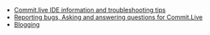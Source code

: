 * [Commit.live IDE information and troubleshooting tips](https://github.com/commit-live-students/help-center/blob/master/Commit.live%20IDE%20information%20and%20troubleshooting%20tips.md)
* [Reporting bugs, Asking and answering questions for Commit.Live](https://github.com/commit-live-students/help-center/blob/master/Reporting%20bugs,%20Asking%20and%20answering%20questions%20for%20Commit.Live.md)
* [Blogging](https://github.com/commit-live-students/help-center/blob/master/Blogging.md)




